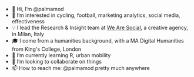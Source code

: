 - 👋 Hi, I’m @palmamod
- 👀 I’m interested in cycling, football, marketing analytics, social media, effectiveness
- 💡 I lead the Research & Insight team at [We Are Social](https://wearesocial.com/it/), a creative agency, in Milan, Italy
- 🎓 I come from a humanities background, with a MA Digital Humanities from King's College, London
- 🌱 I’m currently learning R, urban mobility
- 💞️ I’m looking to collaborate on things
- 📫 How to reach me: @palmamod pretty much anywhere

<!---
palmamod/palmamod is a ✨ special ✨ repository because its `README.md` (this file) appears on your GitHub profile.
You can click the Preview link to take a look at your changes.
--->
